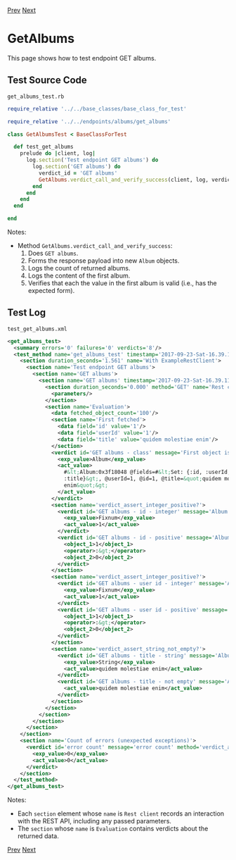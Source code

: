 <!--- GENERATED FILE, DO NOT EDIT --->
[Prev](./Exceptions.md) [Next](./GetAlbumsId.md)

# GetAlbums

This page shows how to test endpoint GET albums.

## Test Source Code

<code>get_albums_test.rb</code>
```ruby
require_relative '../../base_classes/base_class_for_test'

require_relative '../../endpoints/albums/get_albums'

class GetAlbumsTest < BaseClassForTest

  def test_get_albums
    prelude do |client, log|
      log.section('Test endpoint GET albums') do
        log.section('GET albums') do
          verdict_id = 'GET albums'
          GetAlbums.verdict_call_and_verify_success(client, log, verdict_id)
        end
      end
    end
  end

end
```

Notes:

- Method <code>GetAlbums.verdict_call_and_verify_success</code>:
  1.  Does <code>GET albums</code>.
  2.  Forms the response payload into new <code>Album</code> objects.
  3.  Logs the count of returned albums.
  4.  Logs the content of the first album.
  5.  Verifies that each the value in the first album is valid (i.e., has the expected form).

##  Test Log

<code>test_get_albums.xml</code>
```xml
<get_albums_test>
  <summary errors='0' failures='0' verdicts='8'/>
  <test_method name='get_albums_test' timestamp='2017-09-23-Sat-16.39.11.087'>
    <section duration_seconds='1.561' name='With ExampleRestClient'>
      <section name='Test endpoint GET albums'>
        <section name='GET albums'>
          <section name='GET albums' timestamp='2017-09-23-Sat-16.39.11.087'>
            <section duration_seconds='0.000' method='GET' name='Rest client' timestamp='2017-09-23-Sat-16.39.11.087' url='https://jsonplaceholder.typicode.com/albums'>
              <parameters/>
            </section>
            <section name='Evaluation'>
              <data fetched_object_count='100'/>
              <section name='First fetched'>
                <data field='id' value='1'/>
                <data field='userId' value='1'/>
                <data field='title' value='quidem molestiae enim'/>
              </section>
              <verdict id='GET albums - class' message='First object is of class Album' method='verdict_assert_instance_of?' outcome='passed' volatile='false'>
                <exp_value>Album</exp_value>
                <act_value>
                  #&lt;Album:0x3f18048 @fields=#&lt;Set: {:id, :userId,
                  :title}&gt;, @userId=1, @id=1, @title=&quot;quidem molestiae
                  enim&quot;&gt;
                </act_value>
              </verdict>
              <section name='verdict_assert_integer_positive?'>
                <verdict id='GET albums - id - integer' message='Album id' method='verdict_assert_kind_of?' outcome='passed' volatile='false'>
                  <exp_value>Fixnum</exp_value>
                  <act_value>1</act_value>
                </verdict>
                <verdict id='GET albums - id - positive' message='Album id' method='verdict_assert_operator?' outcome='passed' volatile='false'>
                  <object_1>1</object_1>
                  <operator>:&gt;</operator>
                  <object_2>0</object_2>
                </verdict>
              </section>
              <section name='verdict_assert_integer_positive?'>
                <verdict id='GET albums - user id - integer' message='Album user id' method='verdict_assert_kind_of?' outcome='passed' volatile='false'>
                  <exp_value>Fixnum</exp_value>
                  <act_value>1</act_value>
                </verdict>
                <verdict id='GET albums - user id - positive' message='Album user id' method='verdict_assert_operator?' outcome='passed' volatile='false'>
                  <object_1>1</object_1>
                  <operator>:&gt;</operator>
                  <object_2>0</object_2>
                </verdict>
              </section>
              <section name='verdict_assert_string_not_empty?'>
                <verdict id='GET albums - title - string' message='Album title' method='verdict_assert_kind_of?' outcome='passed' volatile='false'>
                  <exp_value>String</exp_value>
                  <act_value>quidem molestiae enim</act_value>
                </verdict>
                <verdict id='GET albums - title - not empty' message='Album title' method='verdict_refute_empty?' outcome='passed' volatile='false'>
                  <act_value>quidem molestiae enim</act_value>
                </verdict>
              </section>
            </section>
          </section>
        </section>
      </section>
    </section>
    <section name='Count of errors (unexpected exceptions)'>
      <verdict id='error count' message='error count' method='verdict_assert_equal?' outcome='passed' volatile='true'>
        <exp_value>0</exp_value>
        <act_value>0</act_value>
      </verdict>
    </section>
  </test_method>
</get_albums_test>
```

Notes:

- Each <code>section</code> element whose <code>name</code> is <code>Rest client</code> records an interaction with the REST API, including any passed parameters.
- The <code>section</code> whose <code>name</code> is <code>Evaluation</code> contains verdicts about the returned data.

[Prev](./Exceptions.md) [Next](./GetAlbumsId.md)

